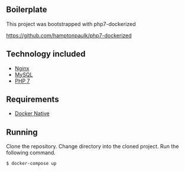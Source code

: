 
## Boilerplate

This project was bootstrapped with php7-dockerized

https://github.com/hamptonpaulk/php7-dockerized

## Technology included

* [Nginx](http://nginx.org/)
* [MySQL](http://www.mysql.com/)
* [PHP 7](http://php.net/)

## Requirements

* [Docker Native](https://www.docker.com/products/overview)

## Running

Clone the repository.
Change directory into the cloned project.
Run the following command.

```sh
$ docker-compose up
```
